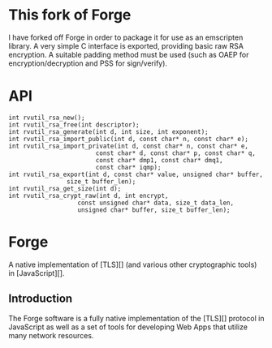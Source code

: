 # This fork of Forge

I have forked off Forge in order to package it for use as an emscripten library. A very simple C interface is exported, providing basic raw RSA encryption. A suitable padding method must be used (such as OAEP for encryption/decryption and PSS for sign/verify).

# API

    int rvutil_rsa_new();
    int rvutil_rsa_free(int descriptor);
    int rvutil_rsa_generate(int d, int size, int exponent);
    int rvutil_rsa_import_public(int d, const char* n, const char* e);
    int rvutil_rsa_import_private(int d, const char* n, const char* e,
                            const char* d, const char* p, const char* q,
                            const char* dmp1, const char* dmq1,
                            const char* iqmp);
    int rvutil_rsa_export(int d, const char* value, unsigned char* buffer,
                    size_t buffer_len);
    int rvutil_rsa_get_size(int d);
    int rvutil_rsa_crypt_raw(int d, int encrypt,
                       const unsigned char* data, size_t data_len,
                       unsigned char* buffer, size_t buffer_len);

# Forge

A native implementation of [TLS][] (and various other cryptographic tools) in
[JavaScript][].

## Introduction

The Forge software is a fully native implementation of the [TLS][] protocol in
JavaScript as well as a set of tools for developing Web Apps that utilize many
network resources.
